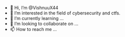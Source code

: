 - 👋 Hi, I’m @VishnuuX44
- 👀 I’m interested in the field of cybersecurity and ctfs.
- 🌱 I’m currently learning ...
- 💞️ I’m looking to collaborate on ...
- 📫 How to reach me ...

<!---
VishnuuX44/VishnuuX44 is a ✨ special ✨ repository because its `README.md` (this file) appears on your GitHub profile.
You can click the Preview link to take a look at your changes.
--->
